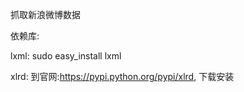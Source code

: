 抓取新浪微博数据

依赖库:

lxml:
    sudo easy_install lxml

xlrd:
    到官网:https://pypi.python.org/pypi/xlrd, 下载安装

